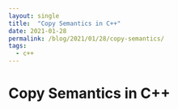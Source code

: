 ```yaml
---
layout: single
title:  "Copy Semantics in C++"
date: 2021-01-28
permalink: /blog/2021/01/28/copy-semantics/
tags:
  - c++
---
```


# Copy Semantics in C++
